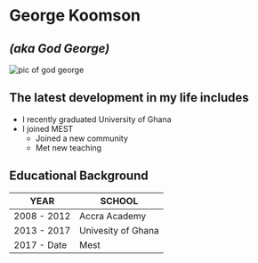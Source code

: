 
# George Koomson
## *(aka God George)*

![pic of god george](https://godgeorge.surge.sh/styles/imgs/Photo0153.jpg)

## The latest development in my life includes

* I recently graduated University of Ghana
* I joined MEST
    - Joined a new community
    - Met new teaching 
   
 
## Educational Background

YEAR | SCHOOL
-----|-------
2008 - 2012 | Accra Academy
2013 - 2017 | Univesity of Ghana
2017 - Date | Mest




